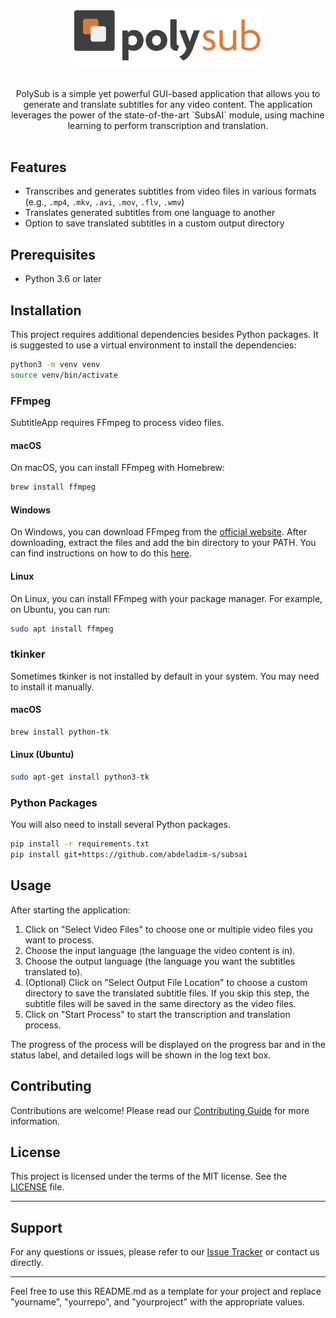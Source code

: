 <div align="center">
  <img src="images/logo@8x.png" alt="Logo" width="300">
</div>
<br>
<br>
<div align="center">
PolySub is a simple yet powerful GUI-based application that allows you to generate and translate subtitles for any video content. The application leverages the power of the state-of-the-art `SubsAI` module, using machine learning to perform transcription and translation.
</div>
<br>

## Features

- Transcribes and generates subtitles from video files in various formats (e.g., `.mp4`, `.mkv`, `.avi`, `.mov`, `.flv`, `.wmv`)
- Translates generated subtitles from one language to another
- Option to save translated subtitles in a custom output directory

## Prerequisites

- Python 3.6 or later

## Installation

This project requires additional dependencies besides Python packages. It is suggested to use a virtual environment to install the dependencies:

```bash
python3 -m venv venv
source venv/bin/activate
```

### FFmpeg

SubtitleApp requires FFmpeg to process video files.

#### macOS

On macOS, you can install FFmpeg with Homebrew:

```bash
brew install ffmpeg
```

#### Windows

On Windows, you can download FFmpeg from the [official website](https://www.ffmpeg.org/download.html). After downloading, extract the files and add the bin directory to your PATH. You can find instructions on how to do this [here](https://www.wikihow.com/Install-FFmpeg-on-Windows).

#### Linux

On Linux, you can install FFmpeg with your package manager. For example, on Ubuntu, you can run:

```bash
sudo apt install ffmpeg
```

### tkinker

Sometimes tkinker is not installed by default in your system. You may need to install it manually.

#### macOS

```bash
brew install python-tk
```

#### Linux (Ubuntu)
  
```bash
sudo apt-get install python3-tk
```

### Python Packages

You will also need to install several Python packages.

```bash
pip install -r requirements.txt
pip install git+https://github.com/abdeladim-s/subsai
```

## Usage

After starting the application:

1. Click on "Select Video Files" to choose one or multiple video files you want to process.
2. Choose the input language (the language the video content is in).
3. Choose the output language (the language you want the subtitles translated to).
4. (Optional) Click on "Select Output File Location" to choose a custom directory to save the translated subtitle files. If you skip this step, the subtitle files will be saved in the same directory as the video files.
5. Click on "Start Process" to start the transcription and translation process.

The progress of the process will be displayed on the progress bar and in the status label, and detailed logs will be shown in the log text box.

## Contributing

Contributions are welcome! Please read our [Contributing Guide](CONTRIBUTING.md) for more information.

## License

This project is licensed under the terms of the MIT license. See the [LICENSE](LICENSE.md) file.

---

## Support

For any questions or issues, please refer to our [Issue Tracker](https://github.com/BedirT/PolySub/issues) or contact us directly.

---

Feel free to use this README.md as a template for your project and replace "yourname", "yourrepo", and "yourproject" with the appropriate values.
